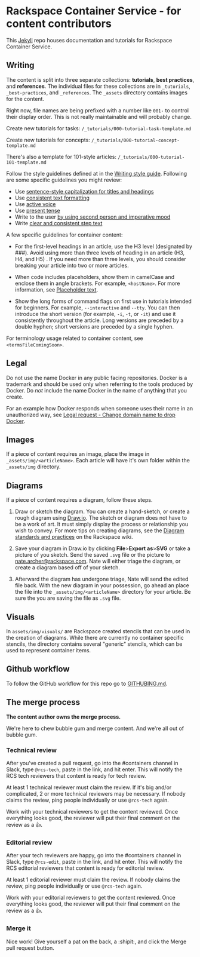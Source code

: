 # Rackspace Container Service - for content contributors

This [Jekyll](http://jekyllrb.com/) repo houses documentation and tutorials for Rackspace Container Service.

## Writing

The content is split into three separate collections: **tutorials**, **best practices**, and **references**. The individual files for these collections are in `_tutorials`, `_best-practices`, and `_references`. The `_assets` directory contains images for the content.

Right now, file names are being prefixed with a number like `001-` to control their display order. This is not really maintainable and will probably change.

Create new tutorials for tasks: `/_tutorials/000-tutorial-task-template.md`

Create new tutorials for concepts: `/_tutorials/000-tutorial-concept-template.md`

There's also a template for 101-style articles: `/_tutorials/000-tutorial-101-template.md`

Follow the style guidelines defined at in the [Writing style guide](https://one.rackspace.com/display/devdoc/Writing+style+guide). Following are some specific guidelines you might review:

- Use [sentence-style capitalization for titles and headings](https://one.rackspace.com/display/devdoc/Titles+and+headings#Titlesandheadings-Capitalizationoftitlesandheadings)
- Use [consistent text formatting](https://one.rackspace.com/display/devdoc/Text+formatting)
- Use [active voice](https://one.rackspace.com/display/devdoc/Basic+writing+guidelines#Basicwritingguidelines-Useactivevoice)
- Use [present tense](https://one.rackspace.com/display/devdoc/Basic+writing+guidelines#Basicwritingguidelines-Usepresenttense)
- Write to the user [by using second person and imperative mood](https://one.rackspace.com/display/devdoc/Basic+writing+guidelines#Basicwritingguidelines-Writetoyou(thecustomer))
- Write [clear and consistent step text](https://one.rackspace.com/display/devdoc/Tasks+and+procedures)

A few specific guidelines for container content:

- For the first-level headings in an article, use the H3 level (designated by ###). Avoid using more than three levels of heading in an article (H3, H4, and H5) . If you need more than three levels, you should consider breaking your article into two or more articles. 

- When code includes placeholders, show them in camelCase and enclose them in angle brackets. For example, `<hostName>`. For more information, see [Placeholder text](https://one.rackspace.com/display/devdoc/Placeholder+%28variable%29+text).

- Show the long forms of command flags on first use in tutorials intended for beginners. For example, `--interactive` and `--tty`. You can then introduce the short version (for example, `-i`, `-t`, or `-it`) and use it consistently throughout the article. Long versions are preceded by a double hyphen; short versions are preceded by a single hyphen.   
 
For terminology usage related to container content, see `<termsFileComingSoon>`.  

## Legal

Do not use the name Docker in any public facing repositories. Docker is a trademark and should be used only when referring to the tools produced by Docker. Do *not* include the name Docker in the name of anything that you create.

For an example how Docker responds when someone uses their name in an unauthorized way, see [Legal request - Change domain name to drop Docker](https://github.com/j-bennet/wharfee/issues/89).  

## Images

If a piece of content requires an image, place the image in `_assets/img/<articleName>`. Each article will have it's own folder within the `_assets/img` directory.

## Diagrams

If a piece of content requires a diagram, follow these steps.

1. Draw or sketch the diagram. You can create a hand-sketch, or create a rough diagram using [Draw.io](https://www.draw.io/). The sketch or diagram does not have to be a work of art. It must simply display the process or relationship you wish to convey. For more tips on creating diagrams, see the [Diagram standards and practices](https://one.rackspace.com/display/devdoc/Diagram+standards+and+practices) on the Rackspace wiki.

2. Save your diagram in Draw.io by clicking **File**>**Export as**>**SVG** or take a picture of you sketch. Send the saved `.svg` file or the picture to nate.archer@rackspace.com. Nate will either triage the diagram, or create a diagram based off of your sketch.

3. Afterward the diagram has undergone triage, Nate will send the edited file back. With the new diagram in your possession, go ahead an place the file into the `_assets/img/<articleName>` directory for your article. Be sure the you are saving the file as `.svg` file.

## Visuals

In `assets/img/visuals/` are Rackspace created stencils that can be used in the creation of diagrams.
While there are currently no container specific stencils, the directory contains several "generic" stencils,
which can be used to represent container items.

## Github workflow

To follow the GitHub workflow for this repo go to [GITHUBING.md](GITHUBING.md).

## The merge process

**The content author owns the merge process.**

We're here to chew bubble gum and merge content. And we're all out of bubble gum.

### Technical review

After you've created a pull request, go into the #containers channel in Slack, type `@rcs-tech`, paste in the link, and hit enter. This will notify the RCS tech reviewers that content is ready for tech review.

At least 1 technical reviewer must claim the review. If it's big and/or complicated, 2 or more technical reviewers may be necessary. If nobody claims the review, ping people individually or use `@rcs-tech` again.

Work with your technical reviewers to get the content reviewed. Once everything looks good, the reviewer will put their final comment on the review as a :+1:.

### Editorial review

After your tech reviewers are happy, go into the #containers channel in Slack, type `@rcs-edit`, paste in the link, and hit enter. This will notify the RCS editorial reviewers that content is ready for editorial review.

At least 1 editorial reviewer must claim the review. If nobody claims the review, ping people individually or use `@rcs-tech` again.

Work with your editorial reviewers to get the content reviewed. Once everything looks good, the reviewer will put their final comment on the review as a :+1:.

### Merge it

Nice work! Give yourself a pat on the back, a :shipit:, and click the Merge pull request button.
